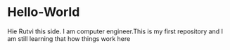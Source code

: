# Hello-World
Hie Rutvi this side. I am computer engineer.This is my first repository and I am still learning that how things work here
